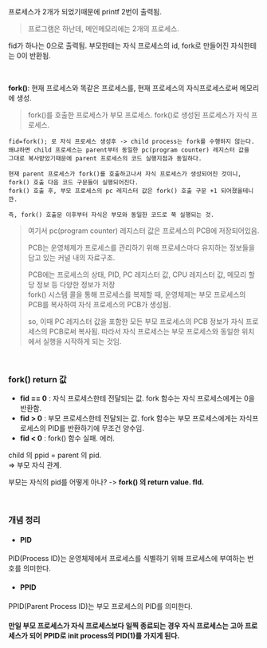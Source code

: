 프로세스가 2개가 되었기때문에 printf 2번이 출력됨.  
> 프로그램은 하난데, 메인메모리에는 2개의 프로세스.

fid가 하나는 0으로 출력됨. 부모한테는 자식 프로세스의 id, fork로 만들어진 자식한테는 0이 반환됨.  

<br>

**fork()**: 현재 프로세스와 똑같은 프로세스를, 현재 프로세스의 자식프로세스로써 메모리에 생성.  

> fork()를 호출한 프로세스가 부모 프로세스. fork()로 생성된 프로세스가 자식 프로세스.

```
fid=fork(); 로 자식 프로세스 생성후 -> child process는 fork를 수행하지 않는다.
왜냐하면 child 프로세스는 parent부터 동일한 pc(program counter) 레지스터 값을
그대로 복사받았기때문에 parent 프로세스의 코드 실행지점과 동일하다.

현재 parent 프로세스가 fork()를 호출하고나서 자식 프로세스가 생성되어진 것이니,  
fork() 호출 다음 코드 구문들이 실행되어진다.
fork() 호출 후, 부모 프로세스의 pc 레지스터 값은 fork() 호출 구문 +1 되어졌을테니깐.

즉, fork() 호출문 이후부터 자식은 부모와 동일한 코드로 쭉 실행되는 것.
```
> 여기서 pc(program counter) 레지스터 값은 프로세스의 PCB에 저장되어있음.
> 
> PCB는 운영체제가 프로세스를 관리하기 위해 프로세스마다 유지하는 정보들을 담고 있는 커널 내의 자료구조.
> 
> PCB에는 프로세스의 상태, PID, PC 레지스터 값, CPU 레지스터 값, 메모리 할당 정보 등 다양한 정보가 저장  
> fork() 시스템 콜을 통해 프로세스를 복제할 때, 운영체제는 부모 프로세스의 PCB를 복사하여 자식 프로세스의 PCB가 생성됨.
> 
> so, 이때 PC 레지스터 값을 포함한 모든 부모 프로세스의 PCB 정보가 자식 프로세스의 PCB로써 복사됨.
> 따라서 자식 프로세스는 부모 프로세스와 동일한 위치에서 실행을 시작하게 되는 것임.
<br>

### fork() return 값  

+ **fid == 0** : 자식 프로세스한테 전달되는 값. fork 함수는 자식 프로세스에게는 0을 반환함.
+ **fid > 0** : 부모 프로세스한테 전달되는 값. fork 함수는 부모 프로세스에게는 자식프로세스의 PID를 반환하기에 무조건 양수임.
+ **fid < 0** : fork() 함수 실패. 에러. 



child 의 ppid = parent 의 pid.  
=> 부모 자식 관계.  

부모는 자식의 pid를 어떻게 아나? -> **fork() 의 return value. fId.**  


<br>

### 개념 정리

+ #### PID  
PID(Process ID)는 운영체제에서 프로세스를 식별하기 위해 프로세스에 부여하는 번호를 의미한다.  

+ #### PPID
PPID(Parent Process ID)는 부모 프로세스의 PID를 의미한다.  

#### 만일 부모 프로세스가 자식 프로세스보다 일찍 종료되는 경우 자식 프로세스는 고아 프로세스가 되어 PPID로 init process의 PID(1)를 가지게 된다.



